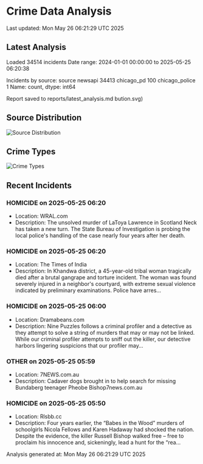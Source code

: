 # Crime Data Analysis
Last updated: Mon May 26 06:21:29 UTC 2025

## Latest Analysis

Loaded 34514 incidents
Date range: 2024-01-01 00:00:00 to 2025-05-25 06:20:38

Incidents by source:
source
newsapi           34413
chicago_pd          100
chicago_police        1
Name: count, dtype: int64

Report saved to reports/latest_analysis.md
bution.svg)

## Source Distribution
![Source Distribution](images/source_distribution.svg)

## Crime Types
![Crime Types](images/crime_types.svg)

## Recent Incidents

### HOMICIDE on 2025-05-25 06:20
- Location: WRAL.com
- Description: The unsolved murder of LaToya Lawrence in Scotland Neck has taken a new turn. The State Bureau of Investigation is probing the local police's handling of the case nearly four years after her death.


### HOMICIDE on 2025-05-25 06:20
- Location: The Times of India
- Description: In Khandwa district, a 45-year-old tribal woman tragically died after a brutal gangrape and torture incident. The woman was found severely injured in a neighbor's courtyard, with extreme sexual violence indicated by preliminary examinations. Police have arres…


### HOMICIDE on 2025-05-25 06:00
- Location: Dramabeans.com
- Description: Nine Puzzles follows a criminal profiler and a detective as they attempt to solve a string of murders that may or may not be linked. While our criminal profiler attempts to sniff out the killer, our detective harbors lingering suspicions that our profiler may…


### OTHER on 2025-05-25 05:59
- Location: 7NEWS.com.au
- Description: Cadaver dogs brought in to help search for missing Bundaberg teenager Pheobe Bishop7news.com.au


### HOMICIDE on 2025-05-25 05:50
- Location: Rlsbb.cc
- Description: Four years earlier, the “Babes in the Wood” murders of schoolgirls Nicola Fellows and Karen Hadaway had shocked the nation. Despite the evidence, the killer Russell Bishop walked free – free to proclaim his innocence and, sickeningly, lead a hunt for the “rea…

Analysis generated at: Mon May 26 06:21:29 UTC 2025
